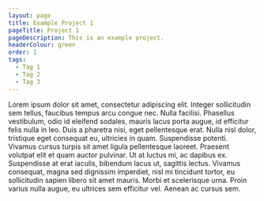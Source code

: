 ```yaml
---
layout: page
title: Example Project 1
pageTitle: Project 1
pageDescription: This is an example project.
headerColour: green
order: 1
tags:
  - Tag 1
  - Tag 2
  - Tag 3
---
```

Lorem ipsum dolor sit amet, consectetur adipiscing elit. Integer sollicitudin sem tellus, faucibus tempus arcu congue nec. Nulla facilisi. Phasellus vestibulum, odio id eleifend sodales, mauris lacus porta augue, id efficitur felis nulla in leo. Duis a pharetra nisi, eget pellentesque erat. Nulla nisl dolor, tristique eget consequat eu, ultricies in quam. Suspendisse potenti. Vivamus cursus turpis sit amet ligula pellentesque laoreet. Praesent volutpat elit et quam auctor pulvinar. Ut at luctus mi, ac dapibus ex. Suspendisse at erat iaculis, bibendum lacus ut, sagittis lectus. Vivamus consequat, magna sed dignissim imperdiet, nisl mi tincidunt tortor, eu sollicitudin sapien libero sit amet mauris. Morbi et scelerisque urna. Proin varius nulla augue, eu ultrices sem efficitur vel. Aenean ac cursus sem.